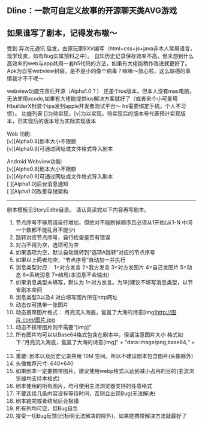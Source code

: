 Dline：一款可自定义故事的开源聊天类AVG游戏
-------------------------
如果谁写了剧本，记得发布嗷～
-------------------------
受到 异次元通讯 启发，由原玩家BXV编写（html+css+js+java非本人常用语言，现学现卖，如有Bug实属预料之中）。
自知历史记录保存效率不高，但未想到什么高效率的web与app共用一套h5代码的方法，如果有大佬能稍作改进就更好了。
Apk为自写webview封装，是不是小的像个病毒？嘛嘛～放心啦，这么缺德的事情我才不干呢～

webview功能完善后开源（Alpha1.0？）
还差个ios版本，但本人没有mac电脑，无法使用xcode,如果有大佬能提供ios解决方案就好了（或者来个小可爱用HbuilderX封装个ipa发到apple开发者测试平台～ hx需要绑定手机，个人不习惯）。
功能列表 []为待实现，[v]为以实现。待实现后的版本号代表预计实现版本，已实现后的版本号为实际实现版本

Web 功能:<br>
[v][Alpha0.8]剧本大小不限额<br>
[v][Alpha0.8]可通过网址或文件格式导入剧本<br>

Android Webview功能:<br>
[v][Alpha0.8]剧本大小不限额<br>
[v][Alpha0.8]可通过网址或文件格式导入剧本<br>
[ ][Alpha1.0]后台消息通知<br>
[ ][Alpha1.0]改善存储架构<br>

-------------------------
剧本模板见StoryEdite目录。
请认真读完以下内容再写剧本。
1. 节点序号不够用请自行增加，但绝对不能断掉顺序且必须从1开始(从1-N 中间一个数都不能乱且不能少)
2. 跳转对应节点序号，自行检查是否有错误
3. 对白不得为空，选项可为空
4. 如果选项为空，默认自动跳转到“选项A跳转”对应的节点序号
5. 如果以上两者均空，“节点序号”自动加一并执行
6. 消息类型对应： 1=对方发言 2=我方发言 3=对方发图片 4=自己发图片 5=动态 6=系统消息 7=结局(本消息不会输出)
7. 如果消息类型未填写，默认为 1=对方发言。为1时建议不填写消息类型，以节省剧本空间
8. 消息类型3以及4 对白填写图片所在http网址
9. 动态仅可携带一张图片
10. 动态携带图片格式： 月亮沉入海底，氤氲了大海的诗意[img]http://图片.com/图片.jpg
11. 动态不携带图片则不需要"[img]"
12. 所有图片均可以以Base64格式包含在剧本中，但请注意图片大小 格式如下:“月亮沉入海底，氤氲了大海的诗意[img]“ + “data:image/png;base64,“ + ...
13. 重要: 剧本以及历史记录共用 10M 空间。所以不建议剧本包含图片(头像除外)
14. 头像推荐尺寸: 640*640
15. 如果剧本一定要携带图片，建议使用webp格式以达到减小占用的目的(主流浏览器均支持本格式)
16. 剧本使用的所有图片，均可使用主流浏览器支持的任意格式
17. 不要连续几条内容没有等待时间，否则会出现Bug(无法解决)
18. 剧本跑完或者结局后会报错
19. 所有列均可空，但Bug自负
20. 接受一切Bug反馈(已标明无法解决的除外)，如果能携带解决方法就最好了
